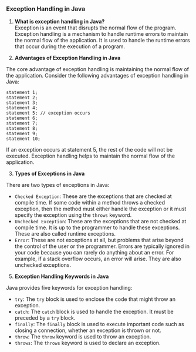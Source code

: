 ### Exception Handling in Java

1. **What is exception handling in Java?**  
Exception is an event that disrupts the normal flow of the program.   
Exception handling is a mechanism to handle runtime errors to maintain the normal flow of the application. It is used to handle the runtime errors that occur during the execution of a program.

2. **Advantages of Exception Handling in Java**

The core advantage of exception handling is maintaining the normal flow of the application. Consider the following advantages of exception handling in Java:
```
statement 1;  
statement 2;  
statement 3;  
statement 4;  
statement 5; // exception occurs
statement 6;  
statement 7;  
statement 8;  
statement 9;  
statement 10;  
```
If an exception occurs at statement 5, the rest of the code will not be executed. Exception handling helps to maintain the normal flow of the application.

3. **Types of Exceptions in Java**

There are two types of exceptions in Java:
- `Checked Exception`: These are the exceptions that are checked at compile time. If some code within a method throws a checked exception, then the method must either handle the exception or it must specify the exception using the `throws` keyword.
- `Unchecked Exception`: These are the exceptions that are not checked at compile time. It is up to the programmer to handle these exceptions. These are also called runtime exceptions.
- `Error`: These are not exceptions at all, but problems that arise beyond the control of the user or the programmer. Errors are typically ignored in your code because you can rarely do anything about an error. For example, if a stack overflow occurs, an error will arise. They are also unchecked exceptions.

5. **Exception Handling Keywords in Java**

Java provides five keywords for exception handling:
- `try`: The `try` block is used to enclose the code that might throw an exception.
- `catch`: The `catch` block is used to handle the exception. It must be preceded by a `try` block.
- `finally`: The `finally` block is used to execute important code such as closing a connection, whether an exception is thrown or not.
- `throw`: The `throw` keyword is used to throw an exception.
- `throws`: The `throws` keyword is used to declare an exception.